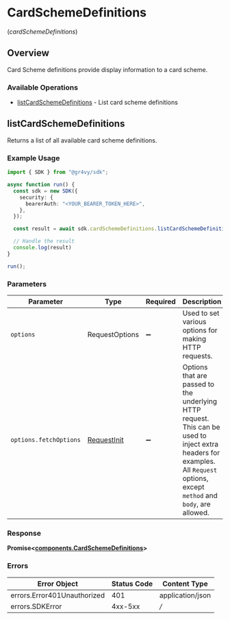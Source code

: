 # CardSchemeDefinitions
(*cardSchemeDefinitions*)

## Overview

Card Scheme definitions provide display information to a card scheme.

### Available Operations

* [listCardSchemeDefinitions](#listcardschemedefinitions) - List card scheme definitions

## listCardSchemeDefinitions

Returns a list of all available card scheme definitions.

### Example Usage

```typescript
import { SDK } from "@gr4vy/sdk";

async function run() {
  const sdk = new SDK({
    security: {
      bearerAuth: "<YOUR_BEARER_TOKEN_HERE>",
    },
  });

  const result = await sdk.cardSchemeDefinitions.listCardSchemeDefinitions();

  // Handle the result
  console.log(result)
}

run();
```

### Parameters

| Parameter                                                                                                                                                                      | Type                                                                                                                                                                           | Required                                                                                                                                                                       | Description                                                                                                                                                                    |
| ------------------------------------------------------------------------------------------------------------------------------------------------------------------------------ | ------------------------------------------------------------------------------------------------------------------------------------------------------------------------------ | ------------------------------------------------------------------------------------------------------------------------------------------------------------------------------ | ------------------------------------------------------------------------------------------------------------------------------------------------------------------------------ |
| `options`                                                                                                                                                                      | RequestOptions                                                                                                                                                                 | :heavy_minus_sign:                                                                                                                                                             | Used to set various options for making HTTP requests.                                                                                                                          |
| `options.fetchOptions`                                                                                                                                                         | [RequestInit](https://developer.mozilla.org/en-US/docs/Web/API/Request/Request#options)                                                                                        | :heavy_minus_sign:                                                                                                                                                             | Options that are passed to the underlying HTTP request. This can be used to inject extra headers for examples. All `Request` options, except `method` and `body`, are allowed. |


### Response

**Promise<[components.CardSchemeDefinitions](../../models/components/cardschemedefinitions.md)>**
### Errors

| Error Object                | Status Code                 | Content Type                |
| --------------------------- | --------------------------- | --------------------------- |
| errors.Error401Unauthorized | 401                         | application/json            |
| errors.SDKError             | 4xx-5xx                     | */*                         |
